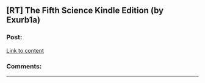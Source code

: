 ## [RT] The Fifth Science Kindle Edition (by Exurb1a)

### Post:

[Link to content]()

### Comments:

---

